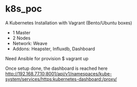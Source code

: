 # k8s_poc

A Kubernetes Installation with Vagrant (Bento/Ubuntu boxes)
- 1 Master
- 2 Nodes
- Network: Weave
- Addons: Heapster, Influxdb, Dashboard

Need Ansible for provision
$ vagrant up

Once setup done, the dashboard is reached here
http://192.168.77.10:8001/api/v1/namespaces/kube-system/services/https:kubernetes-dashboard:/proxy/
